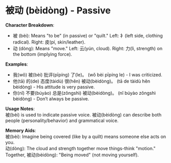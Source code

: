 # **被动 (bèidòng) - Passive**

**Character Breakdown**:  
- 被 (bèi): Means "to be" (in passive) or "quilt." Left: 衤(left side, clothing radical). Right: 皮(pí, skin/leather).  
- 动 (dòng): Means "move." Left: 云(yún, cloud). Right: 力(lì, strength) on the bottom (implying force).

**Examples**:  
- 我(wǒ) 被(bèi) 批评(pīpíng) 了(le)。 (wǒ bèi pīpíng le) - I was criticized.  
- 他(tā) 的(de) 态度(tàidù) 很(hěn) 被动(bèidòng)。 (tā de tàidù hěn bèidòng) - His attitude is very passive.  
- 你(nǐ) 不要(búyào) 总是(zǒngshì) 被动(bèidòng)。 (nǐ búyào zǒngshì bèidòng) - Don’t always be passive.

**Usage Notes**:  
被(bèi) is used to indicate passive voice. 被动(bèidòng) can describe both people (personality/behavior) and grammatical voice.

**Memory Aids**:  
被(bèi): Imagine being covered (like by a quilt) means someone else acts on you.  
动(dòng): The cloud and strength together move things-think "motion." Together, 被动(bèidòng): "Being moved" (not moving yourself).